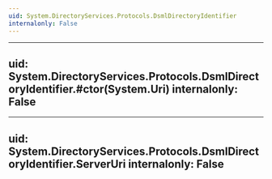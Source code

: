 ```yaml
---
uid: System.DirectoryServices.Protocols.DsmlDirectoryIdentifier
internalonly: False
---
```


---
uid: System.DirectoryServices.Protocols.DsmlDirectoryIdentifier.#ctor(System.Uri)
internalonly: False
---

---
uid: System.DirectoryServices.Protocols.DsmlDirectoryIdentifier.ServerUri
internalonly: False
---
